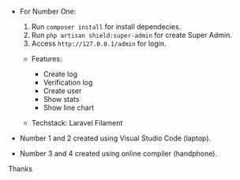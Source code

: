 - For Number One:
  1. Run ```composer install``` for install dependecies.
  2. Run ```php artisan shield:super-admin``` for create Super Admin.
  3. Access ```http://127.0.0.1/admin``` for login.

  - Features:
    - Create log
    - Verification log
    - Create user
    - Show stats
    - Show line chart

  - Techstack: Laravel Filament

- Number 1 and 2 created using Visual Studio Code (laptop).
- Number 3 and 4 created using online compiler (handphone).

Thanks
